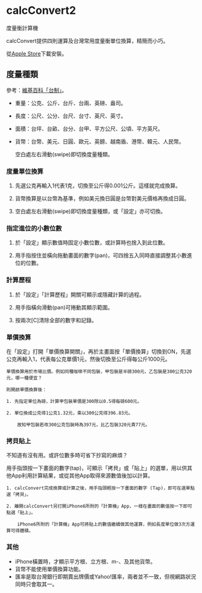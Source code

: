 # calcConvert2
度量衡計算機

calcConvert提供四則運算及台灣常用度量衡單位換算，精簡而小巧。

從[Apple Store](https://itunes.apple.com/us/app/apple-store/id1070983118?pt=173536&ct=google_sites&mt=8)下載安裝。

## 度量種類

參考：[維基百科「台制」](https://zh.wikipedia.org/wiki/台制)。

* 重量：公克、公斤、台斤、台兩、英磅、盎司。
* 長度：公尺、公分、台尺、台寸、英尺、英寸。
* 面積：台坪、台畝、台分、台甲、平方公尺、公頃、平方英尺。
* 貨幣：台幣、美元、日圓、歐元、英鎊、越南盾、港幣、韓元、人民幣。

    空白處左右滑動(swipe)即切換度量種類。

### 度量單位換算

1. 先選公克再輸入1代表1克，切換至公斤得0.001公斤。這樣就完成換算。

2. 貨幣換算是以台幣為基準，例如美元換日圓是台幣對美元價格再換成日圓。

3. 空白處左右滑動(swipe)即切換度量種類，或「設定」亦可切換。

### 指定進位的小數位數

1. 於「設定」顯示數值時固定小數位數，或計算時也捨入到此位數。

2. 用手指按住並橫向拖動畫面的數字(pan)，可四捨五入同時直接調整其小數進位的位數。

### 計算歷程

1. 於「設定」「計算歷程」開關可顯示或隱藏計算的過程。
    
2. 用手指橫向滑動(pan)可捲動其顯示範圍。

3. 按兩次[C]清除全部的數字和記錄。

### 單價換算

在「設定」打開「單價換算開關」，再於主畫面按「單價換算」切換到ON，先選公克再輸入1，代表每公克單價1元，然後切換至公斤得每公斤1000元。

    單價換算用於市場比價。例如同種咖啡不同包裝，甲包裝是半磅300元，乙包裝是300公克320元，哪一種便宜？

    則開啟單價換算後：

    1. 先指定單位為磅，計算甲包裝單價是300除以0.5得每磅600元。

    2. 單位換成公克得1公克1.32元，乘以300公克得396.83元。

        故知甲包裝若改300公克包裝時為397元，比乙包裝320元貴77元。


### 拷貝貼上

不知道有沒有用。或許位數多時可省下抄寫的麻煩？

用手指頭按一下畫面的數字(tap)，可顯示「拷貝」或「貼上」的選單，用以供其他App利用計算結果，或從其他App取得來源數值後加以計算。

    1. calcConvert完成換算或計算之後，用手指頭輕按一下畫面的數字 (Tap)，即可在選單點選「拷貝」。

    2. 離開calcConvert另打開iPhone6所附的「計算機」App，一樣在畫面的數值按一下即可點選「貼上」。

        iPhone6所附的「計算機」App可將貼上的數值繼續做其他運算，例如長度單位做3次方運算可得體積。

### 其他

* iPhone橫置時，才顯示平方根、立方根、m-、及其他貨幣。
* 貨幣不能使用單價換算功能。
* 匯率是取台灣銀行即期賣出牌價或Yahoo!匯率，兩者並不一致，但視網路狀況同時只會取其一。
